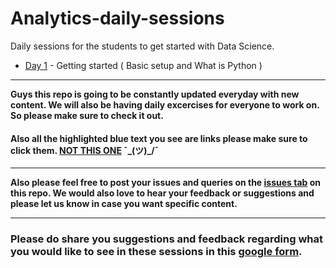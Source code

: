 # Analytics-daily-sessions

Daily sessions for the students to get started with Data Science.

- [Day 1](./Day1) - Getting started ( Basic setup and What is Python )

------

**Guys this repo is going to be constantly updated everyday with new content. We will also be having daily excercises for everyone to work on. So please make sure to check it out.**

#### Also all the highlighted blue text you see are links please make sure to click them. [NOT THIS ONE](https://google.com)  ¯\_(ツ)_/¯

------

**Also please feel free to post your issues and queries on the [issues tab](https://github.com/analytics-club-iitm/Daily-Sessions/issues) on this repo. We would also love to hear your feedback or suggestions and please let us know in case you want specific content.**

------

### Please do share you suggestions and feedback regarding what you would like to see in these sessions in this [google form](https://forms.gle/8G9j9C6BbFW5FFiZA).
